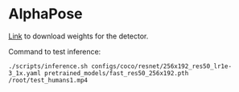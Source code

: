 # AlphaPose

[Link](https://github.com/MVIG-SJTU/AlphaPose/issues/1162) to download weights
for the detector. 

Command to test inference: 
```
./scripts/inference.sh configs/coco/resnet/256x192_res50_lr1e-3_1x.yaml pretrained_models/fast_res50_256x192.pth /root/test_humans1.mp4 
```
